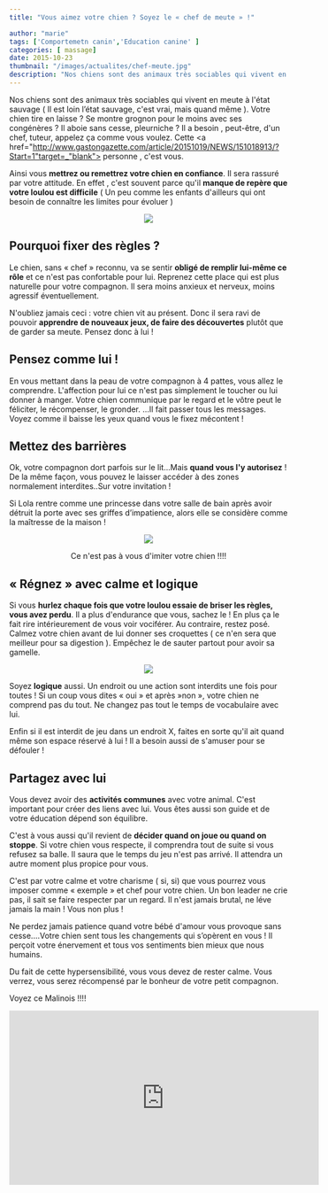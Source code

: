 ```yaml
---
title: "Vous aimez votre chien ? Soyez le « chef de meute » !"

author: "marie"
tags: ['Comportemetn canin','Education canine' ]
categories: [ massage]
date: 2015-10-23
thumbnail: "/images/actualites/chef-meute.jpg"
description: "Nos chiens sont des animaux très sociables qui vivent en meute à l'état sauvage ( Il est loin l’état sauvage, c'est vrai, mais quand même ). Votre chien tire en laisse ? Se montre grognon pour le moins avec ses congénères ? Il aboie sans cesse, pleurniche ? Il a besoin , peut-être, d'un chef..."
---
```


Nos chiens sont des animaux très sociables qui vivent en meute à l'état sauvage ( Il est loin l’état sauvage, c'est vrai, mais quand même ). Votre chien tire en laisse ? Se montre grognon pour le moins avec ses congénères ? Il aboie sans cesse, pleurniche ? Il a besoin , peut-être, d'un chef, tuteur, appelez ça comme vous voulez. Cette <a href="http://www.gastongazette.com/article/20151019/NEWS/151018913/?Start=1"target=_"blank"> personne </a>, c'est vous.

Ainsi vous  <b>mettrez ou remettrez votre chien en confiance</b>. Il sera rassuré par votre attitude. En effet , c'est souvent parce qu'il <b>manque de repère que votre loulou est difficile</b> ( Un peu comme les enfants d'ailleurs qui ont besoin de connaître les limites pour évoluer )



<p align="center"><img src= "/images/actualites/chef-meute.jpg"></p>

## Pourquoi fixer des règles ? ##
Le chien, sans « chef » reconnu, va se sentir <b>obligé de remplir lui-même ce rôle</b> et ce n'est pas confortable pour lui. Reprenez cette place qui est plus naturelle pour votre compagnon. Il sera moins anxieux et nerveux, moins agressif éventuellement.


N'oubliez jamais ceci : votre chien vit au présent. Donc il sera ravi de pouvoir <b>apprendre de nouveaux jeux, de faire des découvertes</b> plutôt que de garder sa meute. Pensez donc à lui !


## Pensez comme lui ! ##
En vous mettant dans la peau de votre compagnon à 4 pattes, vous allez le comprendre. L'affection pour lui ce n'est pas simplement le toucher ou lui donner à manger. Votre chien communique par le regard et le vôtre peut le féliciter, le récompenser, le gronder. ...Il fait passer tous les messages. Voyez comme il baisse les yeux quand vous le fixez mécontent !




## Mettez des barrières ##

Ok, votre compagnon dort parfois sur le lit...Mais <b>quand vous l'y autorisez</b> ! De la même façon, vous pouvez le laisser accéder à des zones normalement interdites..Sur votre invitation !

Si Lola rentre comme une princesse dans votre salle de bain après avoir détruit la porte avec ses griffes d’impatience, alors elle se considère comme la maîtresse de la maison !


<p align="center"><img src= "/images/actualites/chiendominant.jpg"></p>
<p align="center">Ce n'est pas à vous d'imiter votre chien !!!! </p>

## « Régnez » avec calme et logique ##

Si vous <b>hurlez chaque fois que votre loulou essaie de briser les règles, vous avez perdu</b>. Il a plus d'endurance que vous, sachez le ! En plus ça le fait rire intérieurement de vous voir vociférer.
Au contraire, restez posé. Calmez votre chien avant de lui donner ses croquettes ( ce n'en sera que meilleur pour sa digestion ). Empêchez le de sauter partout pour avoir sa gamelle.
<p align="center"><img src= "/images/actualites/éduquer-un-chien.jpg"></p>

Soyez <b>logique</b> aussi. Un endroit ou une action sont interdits une fois pour toutes ! Si un coup vous dites « oui » et après »non », votre chien ne comprend pas du tout. Ne changez pas tout le temps de vocabulaire avec lui.

Enfin si il est interdit de jeu dans un endroit X, faites en sorte qu'il ait quand même son espace réservé à lui ! Il a besoin aussi de s'amuser pour se défouler !


## Partagez avec lui ##
Vous devez avoir des <b>activités communes</b> avec votre animal. C'est important pour créer des liens avec lui. Vous êtes aussi son guide et de votre éducation dépend son équilibre.

C'est à vous aussi qu'il revient de <b>décider quand on joue ou quand on stoppe</b>. Si votre chien vous respecte, il comprendra tout de suite si vous refusez sa balle. Il saura que le temps du jeu n'est pas arrivé. Il attendra un autre moment plus propice pour vous.

C'est par votre calme et votre charisme ( si, si) que vous pourrez vous imposer comme « exemple » et chef pour votre chien. Un bon leader ne crie pas, il sait se faire respecter par un regard. Il n'est jamais brutal, ne léve jamais la main ! Vous non plus !

Ne perdez jamais patience quand votre bébé d'amour vous provoque sans cesse....Votre chien sent tous les changements qui s’opèrent en vous ! Il perçoit votre énervement et tous vos sentiments bien mieux que nous humains.

Du fait de cette hypersensibilité, vous vous devez de rester calme. Vous verrez, vous serez récompensé par le bonheur de votre petit compagnon.

Voyez ce Malinois !!!!

<p align="center">
<iframe width="560" height="315" src="https://www.youtube.com/embed/OlJBeY9eMn0" frameborder="0" allowfullscreen></iframe>
